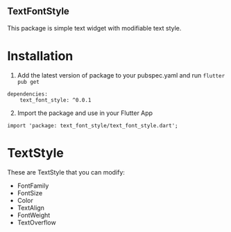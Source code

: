 ## TextFontStyle
This package is simple text widget with modifiable text style.

# Installation
1. Add the latest version of package to your pubspec.yaml and run ```flutter pub get```
```
dependencies:
    text_font_style: ^0.0.1
```
2. Import the package and use in your Flutter App
```
import 'package: text_font_style/text_font_style.dart';
```

# TextStyle
These are TextStyle that you can modify:
* FontFamily
* FontSize
* Color
* TextAlign
* FontWeight
* TextOverflow
